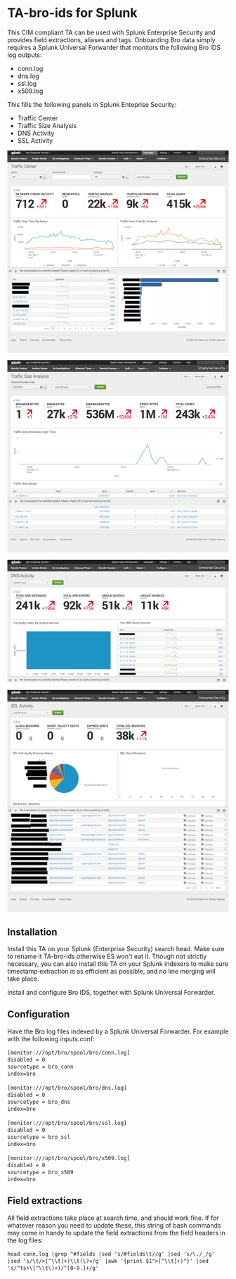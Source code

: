 # TA-bro-ids for Splunk

This CIM compliant TA can be used with Splunk Enterprise Security and provides
field extractions, aliases and tags. Onboarding Bro data simply requires a
Splunk Universal Forwarder that monitors the following Bro IDS log outputs:

* conn.log
* dns.log
* ssl.log
* x509.log

This fills the following panels in Splunk Enteprise Security:

* Traffic Center
* Traffic Size Analysis
* DNS Activity
* SSL Activity

![Splunk ES Traffic Center](splunk_es_traffic_center.png)

![Splunk ES Traffic Size Analysis](splunk_es_traffic_size.png)

![Splunk ES DNS Activity](splunk_es_dns_activity.png)

![Splunk ES SSL Activity](splunk_es_ssl_activity.png)

## Installation

Install this TA on your Splunk (Enterprise Security) search head. Make sure to
rename it TA-bro-ids otherwise ES won't eat it. Though not strictly necessary,
you can also install this TA on your Splunk indexers to make sure timestamp
extraction is as efficient as possible, and no line merging will take place.

Install and configure Bro IDS, together with Splunk Universal Forwarder.

## Configuration

Have the Bro log files indexed by a Splunk Universal Forwarder. For example
with the following inputs.conf:

```
[monitor:///opt/bro/spool/bro/conn.log]
disabled = 0
sourcetype = bro_conn
index=bro

[monitor:///opt/bro/spool/bro/dns.log]
disabled = 0
sourcetype = bro_dns
index=bro

[monitor:///opt/bro/spool/bro/ssl.log]
disabled = 0
sourcetype = bro_ssl
index=bro

[monitor:///opt/bro/spool/bro/x509.log]
disabled = 0
sourcetype = bro_x509
index=bro
```

## Field extractions

All field extractions take place at search time, and should work fine.  If for
whatever reason you need to update these, this string of bash commands may come
in handy to update the field extractions from the field headers in the log files:

```
head conn.log |grep ^#fields |sed 's/#fields\t//g' |sed 's/\./_/g' |sed 's/\t/>[^\\t]+)\\t(\?</g' |awk '{print $1">[^\\t]+)"}' |sed 's/^ts>\[^\\t\]+)/^[0-9.]+/g'
```
